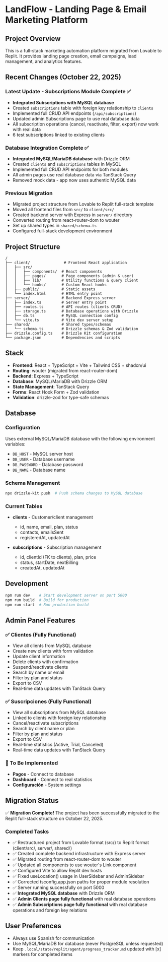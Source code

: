 # LandFlow - Landing Page & Email Marketing Platform

## Project Overview
This is a full-stack marketing automation platform migrated from Lovable to Replit. It provides landing page creation, email campaigns, lead management, and analytics features.

## Recent Changes (October 22, 2025)

### Latest Update - Subscriptions Module Complete ✅
- **Integrated Subscriptions with MySQL database**
- Created `subscriptions` table with foreign key relationship to `clients`
- Implemented full CRUD API endpoints (`/api/subscriptions`)
- Updated admin Subscriptions page to use real database data
- All subscription operations (cancel, reactivate, filter, export) now work with real data
- 6 test subscriptions linked to existing clients

### Database Integration Complete ✅
- **Integrated MySQL/MariaDB database** with Drizzle ORM
- Created `clients` and `subscriptions` tables in MySQL
- Implemented full CRUD API endpoints for both modules
- All admin pages use real database data via TanStack Query
- Removed mock data - app now uses authentic MySQL data

### Previous Migration
- Migrated project structure from Lovable to Replit full-stack template
- Moved all frontend files from `src/` to `client/src/`
- Created backend server with Express in `server/` directory
- Converted routing from react-router-dom to wouter
- Set up shared types in `shared/schema.ts`
- Configured full-stack development environment

## Project Structure
```
/
├── client/               # Frontend React application
│   ├── src/
│   │   ├── components/  # React components
│   │   ├── pages/       # Page components (admin & user)
│   │   ├── lib/         # Utility functions & query client
│   │   └── hooks/       # Custom React hooks
│   ├── public/          # Static assets
│   └── index.html       # HTML entry point
├── server/              # Backend Express server
│   ├── index.ts         # Server entry point
│   ├── routes.ts        # API routes (clients CRUD)
│   ├── storage.ts       # Database operations with Drizzle
│   ├── db.ts            # MySQL connection config
│   └── vite.ts          # Vite dev server setup
├── shared/              # Shared types/schemas
│   └── schema.ts        # Drizzle schemas & Zod validation
├── drizzle.config.ts    # Drizzle Kit configuration
└── package.json         # Dependencies and scripts
```

## Stack
- **Frontend**: React + TypeScript + Vite + Tailwind CSS + shadcn/ui
- **Routing**: wouter (migrated from react-router-dom)
- **Backend**: Express + TypeScript
- **Database**: MySQL/MariaDB with Drizzle ORM
- **State Management**: TanStack Query
- **Forms**: React Hook Form + Zod validation
- **Validation**: drizzle-zod for type-safe schemas

## Database

### Configuration
Uses external MySQL/MariaDB database with the following environment variables:
- `DB_HOST` - MySQL server host
- `DB_USER` - Database username
- `DB_PASSWORD` - Database password
- `DB_NAME` - Database name

### Schema Management
```bash
npx drizzle-kit push  # Push schema changes to MySQL database
```

### Current Tables
- **clients** - Customer/client management
  - id, name, email, plan, status
  - contacts, emailsSent
  - registeredAt, updatedAt

- **subscriptions** - Subscription management
  - id, clientId (FK to clients), plan, price
  - status, startDate, nextBilling
  - createdAt, updatedAt

## Development
```bash
npm run dev    # Start development server on port 5000
npm run build  # Build for production
npm run start  # Run production build
```

## Admin Panel Features

### ✅ Clientes (Fully Functional)
- View all clients from MySQL database
- Create new clients with form validation
- Update client information
- Delete clients with confirmation
- Suspend/reactivate clients
- Search by name or email
- Filter by plan and status
- Export to CSV
- Real-time data updates with TanStack Query

### ✅ Suscripciones (Fully Functional)
- View all subscriptions from MySQL database
- Linked to clients with foreign key relationship
- Cancel/reactivate subscriptions
- Search by client name or plan
- Filter by plan and status
- Export to CSV
- Real-time statistics (Active, Trial, Canceled)
- Real-time data updates with TanStack Query

### 🚧 To Be Implemented
- **Pagos** - Connect to database  
- **Dashboard** - Connect to real statistics
- **Configuración** - System settings

## Migration Status
✅ **Migration Complete!** The project has been successfully migrated to the Replit full-stack structure on October 22, 2025.

### Completed Tasks
- ✅ Restructured project from Lovable format (src/) to Replit format (client/src/, server/, shared/)
- ✅ Created complete backend infrastructure with Express server
- ✅ Migrated routing from react-router-dom to wouter
- ✅ Updated all components to use wouter's Link component
- ✅ Configured Vite to allow Replit dev hosts
- ✅ Fixed useLocation() usage in UserSidebar and AdminSidebar
- ✅ Corrected tsconfig.app.json paths for proper module resolution
- ✅ Server running successfully on port 5000
- ✅ **Integrated MySQL database** with Drizzle ORM
- ✅ **Admin Clients page fully functional** with real database operations
- ✅ **Admin Subscriptions page fully functional** with real database operations and foreign key relations

## User Preferences
- Always use Spanish for communication
- Use MySQL/MariaDB for database (never PostgreSQL unless requested)
- Keep `.local/state/replit/agent/progress_tracker.md` updated with [x] markers for completed items
